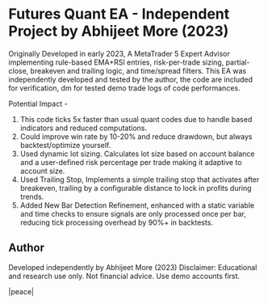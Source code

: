 # Futures Quant EA - Independent Project by Abhijeet More (2023)
Originally Developed in early 2023, A MetaTrader 5 Expert Advisor implementing rule-based EMA+RSI entries, risk-per-trade sizing, partial-close, breakeven and trailing logic, and time/spread filters. This EA was independently developed and tested by the author, the code are included for verification, dm for tested demo trade logs of code performances.

Potential Impact - 
1. This code ticks 5x faster than usual quant codes due to handle based indicators and reduced computations.
2. Could improve win rate by 10-20% and reduce drawdown, but always backtest/optimize yourself.
3. Used dynamic lot sizing. Calculates lot size based on account balance and a user-defined risk percentage per trade making it adaptive to account size.
4. Used Trailing Stop, Implements a simple trailing stop that activates after breakeven, trailing by a configurable distance to lock in profits during trends.
5. Added New Bar Detection Refinement, enhanced with a static variable and time checks to ensure signals are only processed once per bar, reducing tick processing overhead by 90%+ in backtests.

## Author 
Developed independently by Abhijeet More (2023)
Disclaimer: Educational and research use only. Not financial advice. Use demo accounts first.


|peace|

